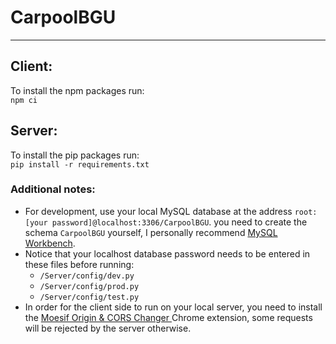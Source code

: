 # CarpoolBGU

---

## Client:

To install the npm packages run:\
```npm ci```

## Server:

To install the pip packages run:\
```pip install -r requirements.txt```

### Additional notes:

* For development, use your local MySQL database at the address ```root:[your password]@localhost:3306/CarpoolBGU```.
  you need to create the schema ```CarpoolBGU``` yourself, I personally
  recommend [MySQL Workbench](https://dev.mysql.com/downloads/workbench/).
* Notice that your localhost database password needs to be entered in these files before running:
    * ```/Server/config/dev.py```
    * ```/Server/config/prod.py```
    * ```/Server/config/test.py```
* In order for the client side to run on your local server, you need to install the [Moesif Origin & CORS Changer
  ](https://chromewebstore.google.com/detail/moesif-origin-cors-change/digfbfaphojjndkpccljibejjbppifbc) Chrome
  extension, some requests will be rejected by the server otherwise.